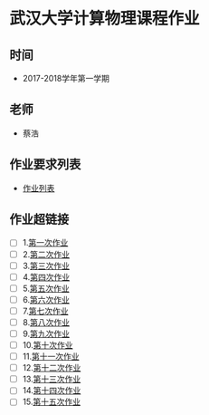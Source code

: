 # 武汉大学计算物理课程作业

## 时间
- 2017-2018学年第一学期

## 老师
- 蔡浩

## 作业要求列表
- [作业列表]()

## 作业超链接
- [ ] 1.[第一次作业]()
- [ ] 2.[第二次作业]()
- [ ] 3.[第三次作业]()
- [ ] 4.[第四次作业]()
- [ ] 5.[第五次作业]()
- [ ] 6.[第六次作业]()
- [ ] 7.[第七次作业]()
- [ ] 8.[第八次作业]()
- [ ] 9.[第九次作业]()
- [ ] 10.[第十次作业]()
- [ ] 11.[第十一次作业]()
- [ ] 12.[第十二次作业]()
- [ ] 13.[第十三次作业]()
- [ ] 14.[第十四次作业]()
- [ ] 15.[第十五次作业]()
